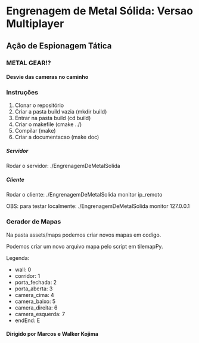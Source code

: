 # Engrenagem de Metal Sólida: Versao Multiplayer
## Ação de Espionagem Tática
### METAL GEAR!?
#### Desvie das cameras no caminho

### Instruções
1. Clonar o repositório
2. Criar a pasta build vazia (mkdir build)
3. Entrar na pasta build (cd build)
4. Criar o makefile (cmake ../) 
5. Compilar (make)
6. Criar a documentacao (make doc)

##### Servidor
Rodar o servidor: ./EngrenagemDeMetalSolida

##### Cliente
Rodar o cliente: ./EngrenagemDeMetalSolida monitor ip_remoto

OBS: para testar localmente: ./EngrenagemDeMetalSolida monitor 127.0.0.1

### Gerador de Mapas
Na pasta assets/maps podemos criar novos mapas em codigo.

Podemos criar um novo arquivo mapa pelo script em tilemapPy.

Legenda:
* wall: 0
* corridor: 1
* porta_fechada: 2
* porta_aberta: 3
* camera_cima: 4
* camera_baixo: 5
* camera_direita: 6
* camera_esquerda: 7
* endEnd: E

#### Dirigido por Marcos e Walker Kojima
